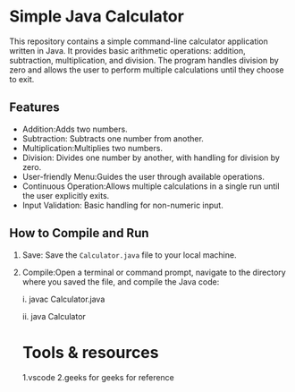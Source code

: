 # Simple Java Calculator

This repository contains a simple command-line calculator application written in Java. It provides basic arithmetic operations: addition, subtraction, multiplication, and division. The program handles division by zero and allows the user to perform multiple calculations until they choose to exit.

## Features

- Addition:Adds two numbers.
- Subtraction: Subtracts one number from another.
- Multiplication:Multiplies two numbers.
- Division: Divides one number by another, with handling for division by zero.
- User-friendly Menu:Guides the user through available operations.
- Continuous Operation:Allows multiple calculations in a single run until the user explicitly exits.
- Input Validation: Basic handling for non-numeric input.

## How to Compile and Run

1. Save: Save the `Calculator.java` file to your local machine.
2. Compile:Open a terminal or command prompt, navigate to the directory where you saved the file, and compile the Java code:

   i. javac Calculator.java

   ii. java Calculator

   # Tools & resources

   1.vscode
   2.geeks for geeks for reference
